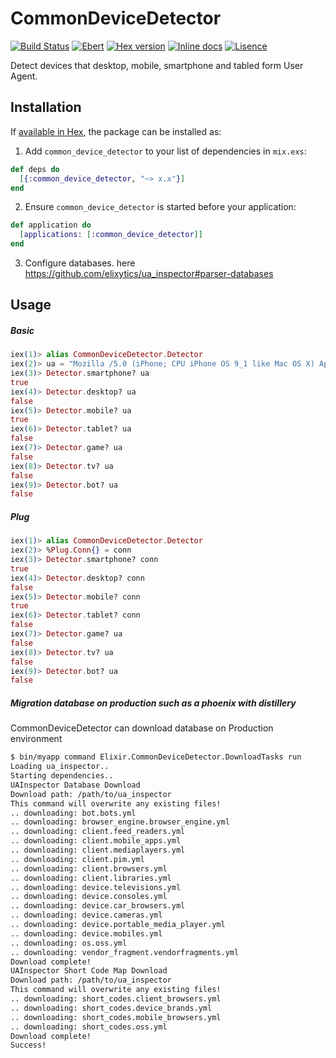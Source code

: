# CommonDeviceDetector

[![Build Status](http://img.shields.io/travis/ikeikeikeike/common_device_detector.svg?style=flat-square)](http://travis-ci.org/ikeikeikeike/common_device_detector)
[![Ebert](https://ebertapp.io/github/ikeikeikeike/common_device_detector.svg)](https://ebertapp.io/github/ikeikeikeike/common_device_detector)
[![Hex version](https://img.shields.io/hexpm/v/common_device_detector.svg "Hex version")](https://hex.pm/packages/common_device_detector)
[![Inline docs](https://inch-ci.org/github/ikeikeikeike/common_device_detector.svg)](http://inch-ci.org/github/ikeikeikeike/common_device_detector)
[![Lisence](https://img.shields.io/hexpm/l/ltsv.svg)](https://github.com/ikeikeikeike/common_device_detector/blob/master/LICENSE)


Detect devices that desktop, mobile, smartphone and tabled form User Agent.

## Installation

If [available in Hex](https://hex.pm/docs/publish), the package can be installed as:

1. Add `common_device_detector` to your list of dependencies in `mix.exs`:

```elixir
def deps do
  [{:common_device_detector, "~> x.x"}]
end
```

2. Ensure `common_device_detector` is started before your application:

```elixir
def application do
  [applications: [:common_device_detector]]
end
```

3. Configure databases. here
https://github.com/elixytics/ua_inspector#parser-databases


## Usage

##### Basic

```elixir
iex(1)> alias CommonDeviceDetector.Detector
iex(2)> ua = "Mozilla /5.0 (iPhone; CPU iPhone OS 9_1 like Mac OS X) AppleWebKit/601.1.46 (KHTML, like Gecko) Version/9.0 Mobile/13B5110e Safari/601.1"
iex(3)> Detector.smartphone? ua
true
iex(4)> Detector.desktop? ua
false
iex(5)> Detector.mobile? ua
true
iex(6)> Detector.tablet? ua
false
iex(7)> Detector.game? ua
false
iex(8)> Detector.tv? ua
false
iex(9)> Detector.bot? ua
false
```

##### Plug

```elixir
iex(1)> alias CommonDeviceDetector.Detector
iex(2)> %Plug.Conn{} = conn
iex(3)> Detector.smartphone? conn
true
iex(4)> Detector.desktop? conn
false
iex(5)> Detector.mobile? conn
true
iex(6)> Detector.tablet? conn
false
iex(7)> Detector.game? ua
false
iex(8)> Detector.tv? ua
false
iex(9)> Detector.bot? ua
false
```

##### Migration database on production such as a phoenix with distillery

CommonDeviceDetector can download database on Production environment

```zsh
$ bin/myapp command Elixir.CommonDeviceDetector.DownloadTasks run
Loading ua_inspector..
Starting dependencies..
UAInspector Database Download
Download path: /path/to/ua_inspector
This command will overwrite any existing files!
.. downloading: bot.bots.yml
.. downloading: browser_engine.browser_engine.yml
.. downloading: client.feed_readers.yml
.. downloading: client.mobile_apps.yml
.. downloading: client.mediaplayers.yml
.. downloading: client.pim.yml
.. downloading: client.browsers.yml
.. downloading: client.libraries.yml
.. downloading: device.televisions.yml
.. downloading: device.consoles.yml
.. downloading: device.car_browsers.yml
.. downloading: device.cameras.yml
.. downloading: device.portable_media_player.yml
.. downloading: device.mobiles.yml
.. downloading: os.oss.yml
.. downloading: vendor_fragment.vendorfragments.yml
Download complete!
UAInspector Short Code Map Download
Download path: /path/to/ua_inspector
This command will overwrite any existing files!
.. downloading: short_codes.client_browsers.yml
.. downloading: short_codes.device_brands.yml
.. downloading: short_codes.mobile_browsers.yml
.. downloading: short_codes.oss.yml
Download complete!
Success!
```
